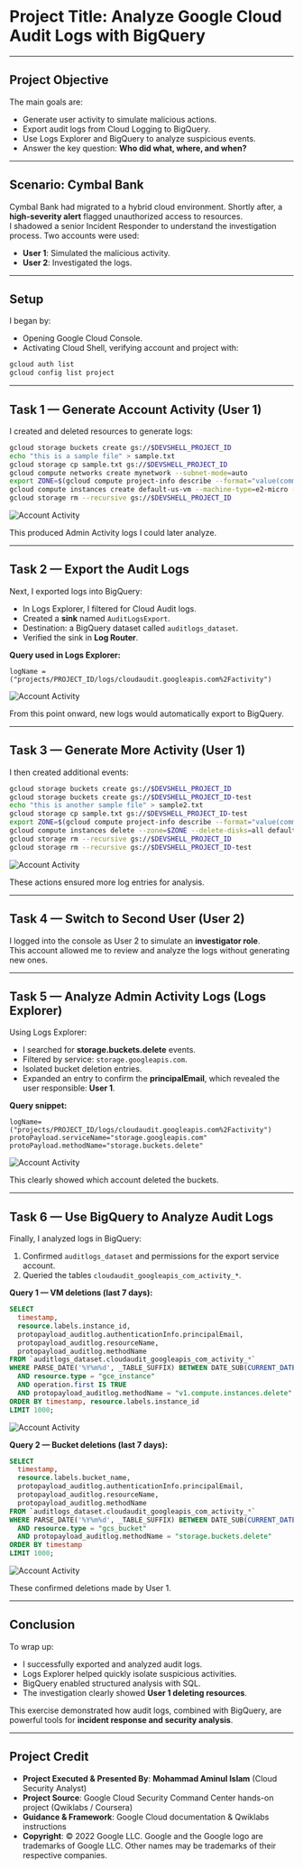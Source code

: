 # Project Title: **Analyze Google Cloud Audit Logs with BigQuery**  

---

## Project Objective
The main goals are:
- Generate user activity to simulate malicious actions.
- Export audit logs from Cloud Logging to BigQuery.
- Use Logs Explorer and BigQuery to analyze suspicious events.
- Answer the key question: **Who did what, where, and when?**

---

## Scenario: Cymbal Bank
Cymbal Bank had migrated to a hybrid cloud environment. Shortly after, a **high-severity alert** flagged unauthorized access to resources.  
I shadowed a senior Incident Responder to understand the investigation process. Two accounts were used:
- **User 1**: Simulated the malicious activity.
- **User 2**: Investigated the logs.

---

## Setup
I began by:
- Opening Google Cloud Console.
- Activating Cloud Shell, verifying account and project with:

```bash
gcloud auth list
gcloud config list project
```

---

## Task 1 — Generate Account Activity (User 1)
I created and deleted resources to generate logs:

```bash
gcloud storage buckets create gs://$DEVSHELL_PROJECT_ID
echo "this is a sample file" > sample.txt
gcloud storage cp sample.txt gs://$DEVSHELL_PROJECT_ID
gcloud compute networks create mynetwork --subnet-mode=auto
export ZONE=$(gcloud compute project-info describe --format="value(commonInstanceMetadata.items[google-compute-default-zone])")
gcloud compute instances create default-us-vm --machine-type=e2-micro --zone=$ZONE --network=mynetwork
gcloud storage rm --recursive gs://$DEVSHELL_PROJECT_ID
```

![Account Activity](https://raw.githubusercontent.com/aminbiography/Google-Cloud-Cybersecurity-Professional-Certificate/main/bar-graph-chart-image/Analyze%20audit%20logs%20using%20BigQuery-01.jpg)

This produced Admin Activity logs I could later analyze.

---

## Task 2 — Export the Audit Logs
Next, I exported logs into BigQuery:
- In Logs Explorer, I filtered for Cloud Audit logs.
- Created a **sink** named `AuditLogsExport`.
- Destination: a BigQuery dataset called `auditlogs_dataset`.
- Verified the sink in **Log Router**.  

**Query used in Logs Explorer:**
```text
logName = ("projects/PROJECT_ID/logs/cloudaudit.googleapis.com%2Factivity")
```

![Account Activity](https://raw.githubusercontent.com/aminbiography/Google-Cloud-Cybersecurity-Professional-Certificate/main/bar-graph-chart-image/Analyze%20audit%20logs%20using%20BigQuery-02.jpg)


From this point onward, new logs would automatically export to BigQuery.

---

## Task 3 — Generate More Activity (User 1)
I then created additional events:

```bash
gcloud storage buckets create gs://$DEVSHELL_PROJECT_ID
gcloud storage buckets create gs://$DEVSHELL_PROJECT_ID-test
echo "this is another sample file" > sample2.txt
gcloud storage cp sample.txt gs://$DEVSHELL_PROJECT_ID-test
export ZONE=$(gcloud compute project-info describe --format="value(commonInstanceMetadata.items[google-compute-default-zone])")
gcloud compute instances delete --zone=$ZONE --delete-disks=all default-us-vm
gcloud storage rm --recursive gs://$DEVSHELL_PROJECT_ID
gcloud storage rm --recursive gs://$DEVSHELL_PROJECT_ID-test
```

![Account Activity](https://raw.githubusercontent.com/aminbiography/Google-Cloud-Cybersecurity-Professional-Certificate/main/bar-graph-chart-image/Analyze%20audit%20logs%20using%20BigQuery-03.jpg)

These actions ensured more log entries for analysis.

---

## Task 4 — Switch to Second User (User 2)
I logged into the console as User 2 to simulate an **investigator role**.  
This account allowed me to review and analyze the logs without generating new ones.

---

## Task 5 — Analyze Admin Activity Logs (Logs Explorer)
Using Logs Explorer:
- I searched for **storage.buckets.delete** events.
- Filtered by service: `storage.googleapis.com`.
- Isolated bucket deletion entries.
- Expanded an entry to confirm the **principalEmail**, which revealed the user responsible: **User 1**.

**Query snippet:**
```text
logName=("projects/PROJECT_ID/logs/cloudaudit.googleapis.com%2Factivity")
protoPayload.serviceName="storage.googleapis.com"
protoPayload.methodName="storage.buckets.delete"
```

![Account Activity](https://raw.githubusercontent.com/aminbiography/Google-Cloud-Cybersecurity-Professional-Certificate/main/bar-graph-chart-image/Analyze%20audit%20logs%20using%20BigQuery-04.jpg)

This clearly showed which account deleted the buckets.

---

## Task 6 — Use BigQuery to Analyze Audit Logs
Finally, I analyzed logs in BigQuery:
1. Confirmed `auditlogs_dataset` and permissions for the export service account.
2. Queried the tables `cloudaudit_googleapis_com_activity_*`.

**Query 1 — VM deletions (last 7 days):**
```sql
SELECT
  timestamp,
  resource.labels.instance_id,
  protopayload_auditlog.authenticationInfo.principalEmail,
  protopayload_auditlog.resourceName,
  protopayload_auditlog.methodName
FROM `auditlogs_dataset.cloudaudit_googleapis_com_activity_*`
WHERE PARSE_DATE('%Y%m%d', _TABLE_SUFFIX) BETWEEN DATE_SUB(CURRENT_DATE(), INTERVAL 7 DAY) AND CURRENT_DATE()
  AND resource.type = "gce_instance"
  AND operation.first IS TRUE
  AND protopayload_auditlog.methodName = "v1.compute.instances.delete"
ORDER BY timestamp, resource.labels.instance_id
LIMIT 1000;
```

![Account Activity](https://raw.githubusercontent.com/aminbiography/Google-Cloud-Cybersecurity-Professional-Certificate/main/bar-graph-chart-image/Analyze%20audit%20logs%20using%20BigQuery-05.jpg)

**Query 2 — Bucket deletions (last 7 days):**
```sql
SELECT
  timestamp,
  resource.labels.bucket_name,
  protopayload_auditlog.authenticationInfo.principalEmail,
  protopayload_auditlog.resourceName,
  protopayload_auditlog.methodName
FROM `auditlogs_dataset.cloudaudit_googleapis_com_activity_*`
WHERE PARSE_DATE('%Y%m%d', _TABLE_SUFFIX) BETWEEN DATE_SUB(CURRENT_DATE(), INTERVAL 7 DAY) AND CURRENT_DATE()
  AND resource.type = "gcs_bucket"
  AND protopayload_auditlog.methodName = "storage.buckets.delete"
ORDER BY timestamp
LIMIT 1000;
```

![Account Activity](https://raw.githubusercontent.com/aminbiography/Google-Cloud-Cybersecurity-Professional-Certificate/main/bar-graph-chart-image/Analyze%20audit%20logs%20using%20BigQuery-06.jpg)

These confirmed deletions made by User 1.

---

## Conclusion
To wrap up:
- I successfully exported and analyzed audit logs.
- Logs Explorer helped quickly isolate suspicious activities.
- BigQuery enabled structured analysis with SQL.
- The investigation clearly showed **User 1 deleting resources**.

This exercise demonstrated how audit logs, combined with BigQuery, are powerful tools for **incident response and security analysis**.

---

## Project Credit  
- **Project Executed & Presented By**: **Mohammad Aminul Islam** (Cloud Security Analyst)  
- **Project Source**: Google Cloud Security Command Center hands-on project (Qwiklabs / Coursera)  
- **Guidance & Framework**: Google Cloud documentation & Qwiklabs instructions  
- **Copyright**: © 2022 Google LLC. Google and the Google logo are trademarks of Google LLC. Other names may be trademarks of their respective companies.  
